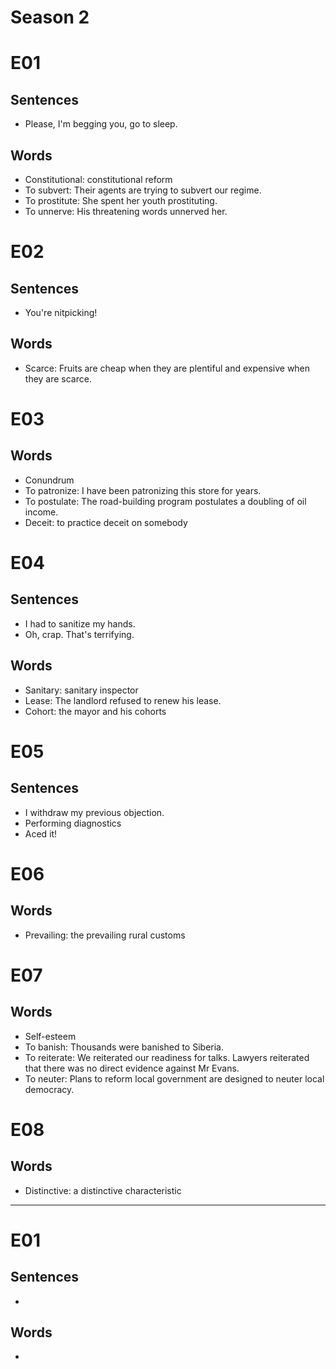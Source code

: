 # Season 2

# E01

## Sentences

- Please, I'm begging you, go to sleep.

## Words

- Constitutional: constitutional reform
- To subvert: Their agents are trying to subvert our regime.
- To prostitute: She spent her youth prostituting.
- To unnerve: His threatening words unnerved her.

# E02

## Sentences

- You're nitpicking!

## Words

- Scarce: Fruits are cheap when they are plentiful and expensive when they are scarce.

# E03

## Words

- Conundrum
- To patronize: I have been patronizing this store for years.
- To postulate: The road-building program postulates a doubling of oil income.
- Deceit: to practice deceit on somebody

# E04

## Sentences

- I had to sanitize my hands.
- Oh, crap. That's terrifying.

## Words

- Sanitary: sanitary inspector
- Lease: The landlord refused to renew his lease.
- Cohort: the mayor and his cohorts

# E05

## Sentences

- I withdraw my previous objection.
- Performing diagnostics
- Aced it!

# E06

## Words

- Prevailing: the prevailing rural customs

# E07

## Words

- Self-esteem
- To banish: Thousands were banished to Siberia.
- To reiterate: We reiterated our readiness for talks. Lawyers reiterated that there was no direct evidence against Mr Evans.
- To neuter: Plans to reform local government are designed to neuter local democracy.

# E08

## Words

- Distinctive: a distinctive characteristic

---

# E01

## Sentences

- 

## Words

-